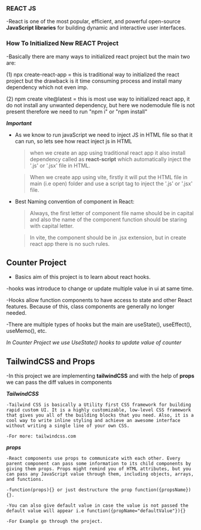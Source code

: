 ### REACT JS
-React is one of the most popular, efficient, and powerful open-source **JavaScript libraries** for building dynamic and interactive user interfaces.

### How To Initialized New REACT Project
-Basically there are many ways to initialized react project but the main two are:

(1) npx create-react-app = this is traditional way to initialized the react project but the drawback is it time consuming process and install many dependency which not even imp.

(2) npm create vite@latest = this is most use way to initialized react app, it do not install any unwanted dependency, but here we nodemodule file is not present therefore we need to run "npm i" or "npm install"

***Important***
- As we know to run javaScript we need to inject JS in HTML file so that it can run, so lets see how react inject js in HTML
    > when we create an app using traditional react app it also install dependency called as **react-script** which automatically inject the '.js' or '.jsx' file in HTML.

    > When we create app using vite, firstly it will put the HTML file in main (i.e open) folder and use a script tag to inject the '.js' or '.jsx' file.

- Best Naming convention of component in React:
    >Always, the first letter of component file name should be in capital and also the name of the component function should  be staring with capital letter.
    
    >In vite, the component should be in .jsx extension, but in create react app there is no such rules.




## Counter Project
- Basics aim of this project is to learn about react hooks.

-hooks was introduce to change or update multiple value in ui at same time.

-Hooks allow function components to have access to state and other React features. Because of this, class components are generally no longer needed.

-There are multiple types of hooks but the main are useState(), useEffect(), useMemo(), etc.

*In Counter Project we use UseState() hooks to update value of counter*  



## TailwindCSS and Props
-In this project we are implementing **tailwindCSS** and with the help of **props** we can pass the diff values in components

***TailwindCSS***

    -Tailwind CSS is basically a Utility first CSS framework for building rapid custom UI. It is a highly customizable, low-level CSS framework that gives you all of the building blocks that you need. Also, it is a cool way to write inline styling and achieve an awesome interface without writing a single line of your own CSS.

    -For more: tailwindcss.com

***props***

    -React components use props to communicate with each other. Every parent component can pass some information to its child components by giving them props. Props might remind you of HTML attributes, but you can pass any JavaScript value through them, including objects, arrays, and functions.

    -function(props){} or just destructure the prop function({propsName}){}.

    -You can also give default value in case the value is not passed the default value will appear i.e function({propName="defaultValue"}){}

    -For Example go through the project.